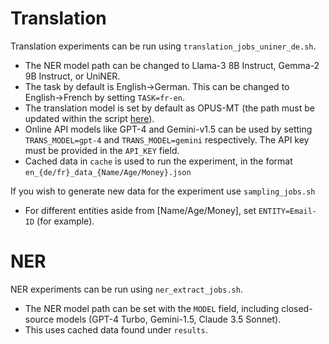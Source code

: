 # Translation

Translation experiments can be run using `translation_jobs_uniner_de.sh`.
- The NER model path can be changed to Llama-3 8B Instruct, Gemma-2 9B Instruct, or UniNER.
- The task by default is English->German. This can be changed to English->French by setting `TASK=fr-en`.
- The translation model is set by default as OPUS-MT (the path must be updated within the script [here](https://github.com/radcarpet/preempt/blob/76f1208cbc8de400c218ebe8035514a64419a7e5/translation_task/translation_task.py#L154)).
- Online API models like GPT-4 and Gemini-v1.5 can be used by setting `TRANS_MODEL=gpt-4` and `TRANS_MODEL=gemini` respectively. The API key must be provided in the `API_KEY` field.
- Cached data in `cache` is used to run the experiment, in the format `en_{de/fr}_data_{Name/Age/Money}.json`

If you wish to generate new data for the experiment use `sampling_jobs.sh`
- For different entities aside from [Name/Age/Money], set `ENTITY=Email-ID` (for example).

# NER 

NER experiments can be run using `ner_extract_jobs.sh`.
- The NER model path can be set with the `MODEL` field, including closed-source models (GPT-4 Turbo, Gemini-1.5, Claude 3.5 Sonnet).
- This uses cached data found under `results`.
